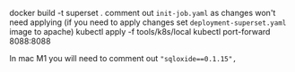 docker build -t superset .
comment out `init-job.yaml` as changes won't need applying (if you need to apply changes set `deployment-superset.yaml` image to apache)
kubectl apply -f tools/k8s/local
kubectl port-forward <pod>  8088:8088

In mac M1 you will need to comment out `"sqloxide==0.1.15",`
